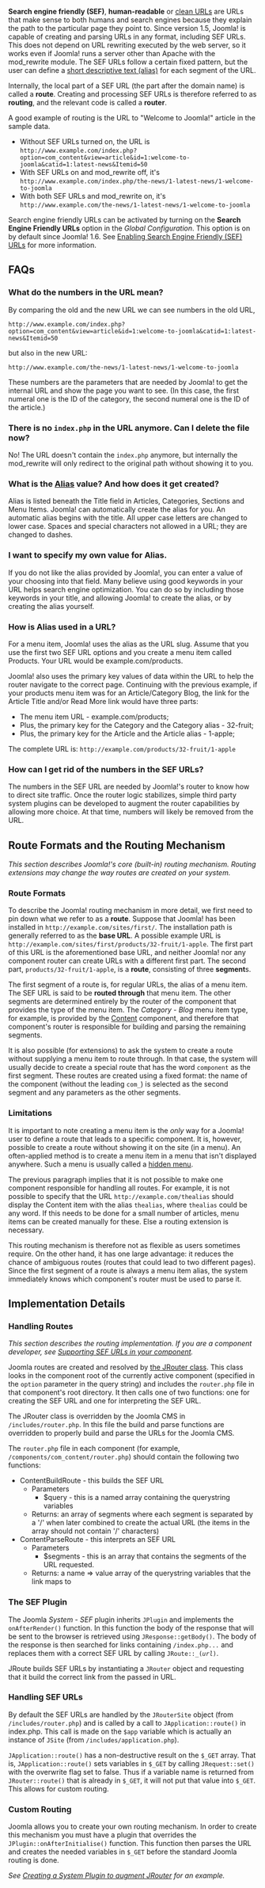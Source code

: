 <!-- Filename: Search_Engine_Friendly_URLs / Display title: Search Engine Friendly URLs -->

**Search engine friendly (SEF)**, **human-readable** or
<a href="https://en.wikipedia.org/wiki/Clean_URL" class="extiw"
title="wikipedia:Clean URL">clean URLs</a> are URLs that make sense to
both humans and search engines because they explain the path to the
particular page they point to. Since version 1.5, Joomla! is capable of
creating and parsing URLs in any format, including SEF URLs. This does
not depend on URL rewriting executed by the web server, so it works even
if Joomla! runs a server other than Apache with the mod_rewrite module.
The SEF URLs follow a certain fixed pattern, but the user can define a
[short descriptive text (alias)](https://docs.joomla.org/Alias "Alias")
for each segment of the URL.

Internally, the local part of a SEF URL (the part after the domain name)
is called a **route**. Creating and processing SEF URLs is therefore
referred to as **routing**, and the relevant code is called a
**router**.

A good example of routing is the URL to "Welcome to Joomla!" article in
the sample data.

- Without SEF URLs turned on, the URL is
  `http://www.example.com/index.php?option=com_content&view=article&id=1:welcome-to-joomla&catid=1:latest-news&Itemid=50`
- With SEF URLs on and mod_rewrite off, it's
  `http://www.example.com/index.php/the-­news/1-­latest­-news/1­-welcome­-to­-joomla`
- With both SEF URLs and mod_rewrite on, it's
  `http://www.example.com/the-­news/1­-latest-­news/1-­welcome-­to­-joomla`

Search engine friendly URLs can be activated by turning on the **Search
Engine Friendly URLs** option in the *Global Configuration*. This option
is on by default since Joomla! 1.6. See [Enabling Search Engine Friendly
(SEF)
URLs](https://docs.joomla.org/Enabling_Search_Engine_Friendly_(SEF)_URLs "Enabling Search Engine Friendly (SEF) URLs")
for more information.

## FAQs

### What do the numbers in the URL mean?

By comparing the old and the new URL we can see numbers in the old URL,

    http://www.example.com/index.php?option=com_content&view=article&id=1:welcome-to-joomla&catid=1:latest-news&Itemid=50

but also in the new URL:

    http://www.example.com/the-­news/1­-latest-­news/1-­welcome-­to­-joomla

These numbers are the parameters that are needed by Joomla! to get the
internal URL and show the page you want to see. (In this case, the first
numeral one is the ID of the category, the second numeral one is the ID
of the article.)

### There is no `index.php` in the URL anymore. Can I delete the file now?

No! The URL doesn't contain the `index.php` anymore, but internally the
mod_rewrite will only redirect to the original path without showing it
to you.

### What is the [Alias](https://docs.joomla.org/Alias "Alias") value? And how does it get created?

Alias is listed beneath the Title field in Articles, Categories,
Sections and Menu Items. Joomla! can automatically create the alias for
you. An automatic alias begins with the title. All upper case letters
are changed to lower case. Spaces and special characters not allowed in
a URL; they are changed to dashes.

### I want to specify my own value for Alias.

If you do not like the alias provided by Joomla!, you can enter a value
of your choosing into that field. Many believe using good keywords in
your URL helps search engine optimization. You can do so by including
those keywords in your title, and allowing Joomla! to create the alias,
or by creating the alias yourself.

### How is Alias used in a URL?

For a menu item, Joomla! uses the alias as the URL slug. Assume that you
use the first two SEF URL options and you create a menu item called
Products. Your URL would be example.com/products.

Joomla! also uses the primary key values of data within the URL to help
the router navigate to the correct page. Continuing with the previous
example, if your products menu item was for an Article­/Category Blog,
the link for the Article Title and/or Read More link would have three
parts:

- The menu item URL - example.com/products;
- Plus, the primary key for the Category and the Category alias -
  32-fruit;
- Plus, the primary key for the Article and the Article alias - 1-apple;

The complete URL is: `http://example.com/products/32-fruit/1-apple`

### How can I get rid of the numbers in the SEF URLs?

The numbers in the SEF URL are needed by Joomla!'s router to know how to
direct site traffic. Once the router logic stabilizes, simple third
party system plugins can be developed to augment the router capabilities
by allowing more choice. At that time, numbers will likely be removed
from the URL.

## Route Formats and the Routing Mechanism

*This section describes Joomla!'s core (built-in) routing mechanism.
Routing extensions may change the way routes are created on your
system.*

### Route Formats

To describe the Joomla! routing mechanism in more detail, we first need
to pin down what we refer to as a **route**. Suppose that Joomla! has
been installed in `http://example.com/sites/first/`. The installation
path is generally referred to as the **base URL**. A possible example
URL is `http://example.com/sites/first/products/32-fruit/1-apple`. The
first part of this URL is the aforementioned base URL, and neither
Joomla! nor any component router can create URLs with a different first
part. The second part, `products/32-fruit/1-apple`, is a **route**,
consisting of three **segment**s.

The first segment of a route is, for regular URLs, the alias of a menu
item. The SEF URL is said to be **routed through** that menu item. The
other segments are determined entirely by the router of the component
that provides the type of the menu item. The *Category - Blog* menu item
type, for example, is provided by the
[Content](https://docs.joomla.org/Content "Content") component, and
therefore that component's router is responsible for building and
parsing the remaining segments.

It is also possible (for extensions) to ask the system to create a route
without supplying a menu item to route through. In that case, the system
will usually decide to create a special route that has the word
`component` as the first segment. These routes are created using a fixed
format: the name of the component (without the leading `com_`) is
selected as the second segment and any parameters as the other segments.

### Limitations

It is important to note creating a menu item is the *only* way for a
Joomla! user to define a route that leads to a specific component. It
is, however, possible to create a route without showing it on the site
(in a menu). An often-applied method is to create a menu item in a menu
that isn't displayed anywhere. Such a menu is usually called a [hidden
menu](https://docs.joomla.org/Menu "Menu").

The previous paragraph implies that it is not possible to make one
component responsible for handling all routes. For example, it is not
possible to specify that the URL `http://example.com/thealias` should
display the Content item with the alias `thealias`, where `thealias`
could be any word. If this needs to be done for a small number of
articles, menu items can be created manually for these. Else a routing
extension is necessary.

This routing mechanism is therefore not as flexible as users sometimes
require. On the other hand, it has one large advantage: it reduces the
chance of ambiguous routes (routes that could lead to two different
pages). Since the first segment of a route is always a menu item alias,
the system immediately knows which component's router must be used to
parse it.

## Implementation Details

### Handling Routes

*This section describes the routing implementation. If you are a
component developer, see
<a href="https://docs.joomla.org/Supporting_SEF_URLs_in_your_component"
class="mw-redirect"
title="Supporting SEF URLs in your component">Supporting SEF URLs in
your component</a>.*

Joomla routes are created and resolved by <a
href="https://docs.joomla.org/index.php?title=JRouter&amp;action=edit&amp;redlink=1"
class="new" title="JRouter (page does not exist)">the JRouter class</a>.
This class looks in the component root of the currently active component
(specified in the `option` parameter in the query string) and includes
the `router.php` file in that component's root directory. It then calls
one of two functions: one for creating the SEF URL and one for
interpreting the SEF URL.

The JRouter class is overridden by the Joomla CMS in
`/includes/router.php`. In this file the build and parse functions are
overridden to properly build and parse the URLs for the Joomla CMS.

The `router.php` file in each component (for example,
`/components/com_content/router.php`) should contain the following two
functions:

- ContentBuildRoute - this builds the SEF URL
  - Parameters
    - \$query - this is a named array containing the querystring
      variables
  - Returns: an array of segments where each segment is separated by a
    '/' when later combined to create the actual URL (the items in the
    array should not contain '/' characters)
- ContentParseRoute - this interprets an SEF URL
  - Parameters
    - \$segments - this is an array that contains the segments of the
      URL requested.
  - Returns: a name =\> value array of the querystring variables that
    the link maps to

### The SEF Plugin

The Joomla *System - SEF* plugin inherits `JPlugin` and implements the
`onAfterRender()` function. In this function the body of the response
that will be sent to the browser is retrieved using
`JResponse::getBody()`. The body of the response is then searched for
links containing `/index.php...` and replaces them with a correct SEF
URL by calling `JRoute::_(`*`url`*`)`.

JRoute builds SEF URLs by instantiating a `JRouter` object and
requesting that it build the correct link from the passed in URL.

### Handling SEF URLs

By default the SEF URLs are handled by the `JRouterSite` object (from
`/includes/router.php`) and is called by a call to
`JApplication::route()` in index.php. This call is made on the `$app`
variable which is actually an instance of `JSite` (from
`/includes/application.php`).

`JApplication::route()` has a non-destructive result on the `$_GET`
array. That is, `JApplication::route()` sets variables in `$_GET` by
calling `JRequest::set()` with the overwrite flag set to false. Thus if
a variable name is returned from `JRouter::route()` that is already in
`$_GET`, it will not put that value into `$_GET`. This allows for custom
routing.

### Custom Routing

Joomla allows you to create your own routing mechanism. In order to
create this mechanism you must have a plugin that overrides the
`JPlugin::onAfterInitialise()` function. This function then parses the
URL and creates the needed variables in `$_GET` before the standard
Joomla routing is done.

*See <a
href="https://docs.joomla.org/Creating_a_System_Plugin_to_augment_JRouter"
class="mw-redirect"
title="Creating a System Plugin to augment JRouter">Creating a System
Plugin to augment JRouter</a> for an example.*
